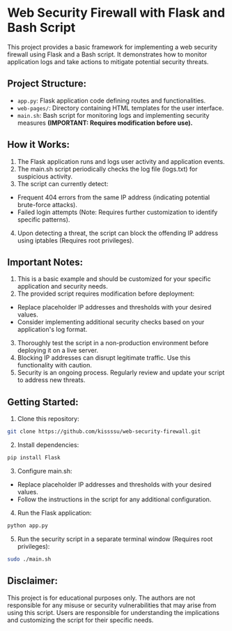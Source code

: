 # Web Security Firewall with Flask and Bash Script

This project provides a basic framework for implementing a web security firewall using Flask and a Bash script. It demonstrates how to monitor application logs and take actions to mitigate potential security threats.

## Project Structure:

- ```app.py```: Flask application code defining routes and functionalities.
- ```web-pages/```: Directory containing HTML templates for the user interface.
- ```main.sh```: Bash script for monitoring logs and implementing security measures **(IMPORTANT: Requires modification before use).**

## How it Works:
 
1. The Flask application runs and logs user activity and application events.
2. The main.sh script periodically checks the log file (logs.txt) for suspicious activity.
3. The script can currently detect:
- Frequent 404 errors from the same IP address (indicating potential brute-force attacks).
- Failed login attempts (Note: Requires further customization to identify specific patterns).
4. Upon detecting a threat, the script can block the offending IP address using iptables (Requires root privileges).

## Important Notes:

1. This is a basic example and should be customized for your specific application and security needs.
2. The provided script requires modification before deployment:
- Replace placeholder IP addresses and thresholds with your desired values.
- Consider implementing additional security checks based on your application's log format.
3. Thoroughly test the script in a non-production environment before deploying it on a live server.
4. Blocking IP addresses can disrupt legitimate traffic. Use this functionality with caution.
5. Security is an ongoing process. Regularly review and update your script to address new threats.

## Getting Started:

1. Clone this repository:

```Bash
git clone https://github.com/kissssu/web-security-firewall.git
```

2. Install dependencies:
```Bash
pip install Flask
```

3. Configure main.sh:
- Replace placeholder IP addresses and thresholds with your desired values.
- Follow the instructions in the script for any additional configuration.

4. Run the Flask application:
```Bash
python app.py
```

5. Run the security script in a separate terminal window (Requires root privileges):
```Bash
sudo ./main.sh
```

## Disclaimer:

This project is for educational purposes only. The authors are not responsible for any misuse or security vulnerabilities that may arise from using this script. Users are responsible for understanding the implications and customizing the script for their specific needs.
